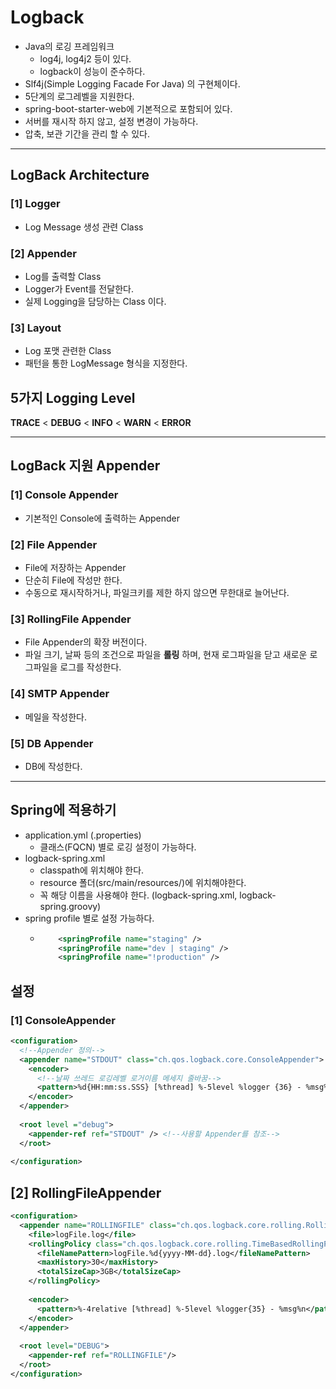 # Logback
- Java의 로깅 프레임워크
  - log4j, log4j2 등이 있다.
  - logback이 성능이 준수하다.
- Slf4j(Simple Logging Facade For Java) 의 구현체이다.
- 5단계의 로그레벨을 지원한다.
- spring-boot-starter-web에 기본적으로 포함되어 있다.
- 서버를 재시작 하지 않고, 설정 변경이 가능하다.
- 압축, 보관 기간을 관리 할 수 있다.

***

## LogBack Architecture

### [1] Logger
- Log Message 생성 관련 Class

### [2] Appender
- Log를 출력할 Class
- Logger가 Event를 전달한다.
- 실제 Logging을 담당하는 Class 이다.

### [3] Layout
- Log 포맷 관련한 Class
- 패턴을 통한 LogMessage 형식을 지정한다.

## 5가지 Logging Level
**TRACE** < **DEBUG** < **INFO** < **WARN** < **ERROR** 

***

## LogBack 지원 Appender
### [1] Console Appender
- 기본적인 Console에 출력하는 Appender
### [2] File Appender
- File에 저장하는 Appender
- 단순히 File에 작성만 한다.
- 수동으로 재시작하거나, 파일크키를 제한 하지 않으면 무한대로 늘어난다.

### [3] RollingFile Appender
- File Appender의 확장 버전이다.
- 파일 크기, 날짜 등의 조건으로 파일을 **롤링** 하며, 현재 로그파일을 닫고 새로운 로그파일을 로그를 작성한다.

### [4] SMTP Appender
- 메일을 작성한다.

### [5] DB Appender
- DB에 작성한다.

***

## Spring에 적용하기
- application.yml (.properties)
  - 클래스(FQCN) 별로 로깅 설정이 가능하다.
- logback-spring.xml
  - classpath에 위치해야 한다.
  - resource 폴더(src/main/resources/)에 위치해야한다.
  - 꼭 해당 이름을 사용해야 한다. (logback-spring.xml, logback-spring.groovy)
- spring profile 별로 설정 가능하다.
  - ```xml
        <springProfile name="staging" />
        <springProfile name="dev | staging" />
        <springProfile name="!production" />
    ```

## 설정
### [1] ConsoleAppender
```xml
<configuration>
  <!--Appender 정의-->
  <appender name="STDOUT" class="ch.qos.logback.core.ConsoleAppender">
    <encoder>
      <!--날짜 쓰레드 로깅레벨 로거이름 메세지 줄바꿈-->
      <pattern>%d{HH:mm:ss.SSS} [%thread] %-5level %logger {36} - %msg%n</pattern>
    </encoder>
  </appender>
  
  <root level ="debug">
    <appender-ref ref="STDOUT" /> <!--사용할 Appender를 참조-->
  </root>
  
</configuration>

```

## [2] RollingFileAppender
```xml
<configuration>
  <appender name="ROLLINGFILE" class="ch.qos.logback.core.rolling.RollingFileAppender">
    <file>logFile.log</file>
    <rollingPolicy class="ch.qos.logback.core.rolling.TimeBasedRollingPolicy">
      <fileNamePattern>logFile.%d{yyyy-MM-dd}.log</fileNamePattern>
      <maxHistory>30</maxHistory>
      <totalSizeCap>3GB</totalSizeCap>
    </rollingPolicy>
    
    <encoder>
      <pattern>%-4relative [%thread] %-5level %logger{35} - %msg%n</pattern>
    </encoder>
  </appender>
  
  <root level="DEBUG">
    <appender-ref ref="ROLLINGFILE"/>
  </root>
</configuration>
```
